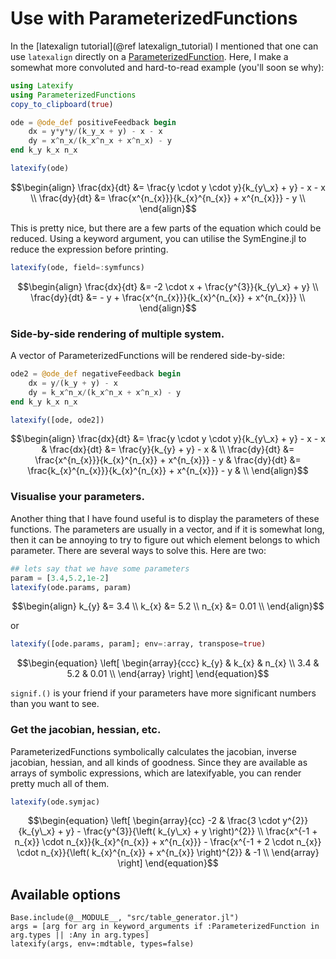 # Use with ParameterizedFunctions

In the [latexalign tutorial](@ref latexalign_tutorial) I mentioned that one can use `latexalign` directly on a [ParameterizedFunction](http://docs.juliadiffeq.org/stable/analysis/parameterized_functions.html#Function-Definition-Macros-1).
Here, I make a somewhat more convoluted and hard-to-read example (you'll soon se why):

```julia
using Latexify
using ParameterizedFunctions
copy_to_clipboard(true)

ode = @ode_def positiveFeedback begin
    dx = y*y*y/(k_y_x + y) - x - x
    dy = x^n_x/(k_x^n_x + x^n_x) - y
end k_y k_x n_x

latexify(ode)
```

```math
\begin{align}
\frac{dx}{dt} &= \frac{y \cdot y \cdot y}{k_{y\_x} + y} - x - x \\
\frac{dy}{dt} &= \frac{x^{n_{x}}}{k_{x}^{n_{x}} + x^{n_{x}}} - y \\
\end{align}
```

This is pretty nice, but there are a few parts of the equation which could be reduced.
Using a keyword argument, you can utilise the SymEngine.jl to reduce the expression before printing.

```julia
latexify(ode, field=:symfuncs)
```
```math
\begin{align}
\frac{dx}{dt} &= -2 \cdot x + \frac{y^{3}}{k_{y\_x} + y} \\
\frac{dy}{dt} &=  - y + \frac{x^{n_{x}}}{k_{x}^{n_{x}} + x^{n_{x}}} \\
\end{align}
```

### Side-by-side rendering of multiple system.

A vector of ParameterizedFunctions will be rendered side-by-side:

```julia
ode2 = @ode_def negativeFeedback begin
    dx = y/(k_y + y) - x
    dy = k_x^n_x/(k_x^n_x + x^n_x) - y
end k_y k_x n_x

latexify([ode, ode2])
```
```math
\begin{align}
\frac{dx}{dt}  &=  \frac{y \cdot y \cdot y}{k_{y\_x} + y} - x - x  &  \frac{dx}{dt}  &=  \frac{y}{k_{y} + y} - x  &  \\
\frac{dy}{dt}  &=  \frac{x^{n_{x}}}{k_{x}^{n_{x}} + x^{n_{x}}} - y  &  \frac{dy}{dt}  &=  \frac{k_{x}^{n_{x}}}{k_{x}^{n_{x}} + x^{n_{x}}} - y  &  \\
\end{align}
```

### Visualise your parameters.

Another thing that I have found useful is to display the parameters of these functions. The parameters are usually in a vector, and if it is somewhat long, then it can be annoying to try to figure out which element belongs to which parameter. There are several ways to solve this. Here are two:
```julia
## lets say that we have some parameters
param = [3.4,5.2,1e-2]
latexify(ode.params, param)
```
```math
\begin{align}
k_{y} &= 3.4 \\
k_{x} &= 5.2 \\
n_{x} &= 0.01 \\
\end{align}
```

or

```julia
latexify([ode.params, param]; env=:array, transpose=true)
```
```math
\begin{equation}
\left[
\begin{array}{ccc}
k_{y} & k_{x} & n_{x} \\
3.4 & 5.2 & 0.01 \\
\end{array}
\right]
\end{equation}
```

`signif.()` is your friend if your parameters have more significant numbers than you want to see.

### Get the jacobian, hessian, etc.

ParameterizedFunctions symbolically calculates the jacobian, inverse jacobian, hessian, and all kinds of goodness. Since they are available as arrays of symbolic expressions, which are latexifyable, you can render pretty much all of them.

```julia
latexify(ode.symjac)
```
```math
\begin{equation}
\left[
\begin{array}{cc}
-2 & \frac{3 \cdot y^{2}}{k_{y\_x} + y} - \frac{y^{3}}{\left( k_{y\_x} + y \right)^{2}} \\
\frac{x^{-1 + n_{x}} \cdot n_{x}}{k_{x}^{n_{x}} + x^{n_{x}}} - \frac{x^{-1 + 2 \cdot n_{x}} \cdot n_{x}}{\left( k_{x}^{n_{x}} + x^{n_{x}} \right)^{2}} & -1 \\
\end{array}
\right]
\end{equation}
```

## Available options
```@eval
Base.include(@__MODULE__, "src/table_generator.jl")
args = [arg for arg in keyword_arguments if :ParameterizedFunction in arg.types || :Any in arg.types]
latexify(args, env=:mdtable, types=false)
```
